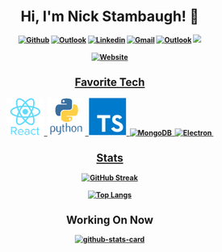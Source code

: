 <div id="header" align="center">
  
<!-- Your title -->
# Hi, I'm <b> Nick Stambaugh!<b> 🚀
  
<!-- Your badges
You can use the website to generate badges: https://shields.io/
-->

[![Github](https://img.shields.io/badge/-Github-000?style=flat&logo=Github&logoColor=white)](https://github.com/NicholasStambaugh)
[![Outlook](https://img.shields.io/badge/-Medium-100?style=flat&logo=Medium&logoColor=white)](https://medium.com/@nick-stambaugh)
[![Linkedin](https://img.shields.io/badge/-LinkedIn-blue?style=flat&logo=Linkedin&logoColor=white)](https://www.linkedin.com/in/nick-s-694241139/)
[![Gmail](https://img.shields.io/badge/-Gmail-c14438?style=flat&logo=Gmail&logoColor=white)](mailto:nastambaugh@gmail.com)
[![Outlook](https://img.shields.io/badge/-Outlook-0078D4?style=flat&logo=Microsoft-Outlook&logoColor=white)](mailto:nastambaugh@gmail.com) 
![](https://komarev.com/ghpvc/?username=NicholasStambaugh&color=yellowgreen)<br> <br>
<a href="https://nickstambaugh.com">
<img src="https://img.shields.io/badge/personal_website-blueviolet?style=for-the-badge&logo=sass&logoColor=white" alt="Website"/> 
  <!--
  <a>
  <div>
  <img src="https://komarev.com/ghpvc/?username=NicholasStambaugh&style=flat-rectangle&color=red" alt=""/>
  </div>
  </a>
-->
  
## Favorite Tech
<div>
  <img src="https://github.com/devicons/devicon/blob/master/icons/react/react-original-wordmark.svg" title="React" alt="React" width="75" height="75"/>&nbsp;
  <img src="https://github.com/devicons/devicon/blob/master/icons/python/python-original-wordmark.svg" title="Python" alt="Py" width="75" height="75"/>&nbsp;
  <img src="https://github.com/devicons/devicon/blob/master/icons/typescript/typescript-original.svg" title="TS" alt="TS" width="75" height="75"/>&nbsp;
  <img src="https://cdn.jsdelivr.net/gh/devicons/devicon/icons/mongodb/mongodb-plain-wordmark.svg" title="MongoDB"  alt="MongoDB" width="75" height="75"/>&nbsp;
  <img src="https://cdn.jsdelivr.net/gh/devicons/devicon/icons/electron/electron-original.svg" title="Electron"  alt="Electron" width="75" height="75"/>&nbsp;
</div>

## Stats

[![GitHub Streak](https://streak-stats.demolab.com?user=NicholasStambaugh&theme=tokyonight&border_radius=2.5&exclude_days=Sun%2CFri%2CSat&fire=1EEB1A&height=400px)](https://git.io/streak-stats) <br><br>
[![Top Langs](https://github-readme-stats.vercel.app/api/top-langs/?username=NicholasStambaugh&langs_count=108&hide=jupyter%20notebook,ruby,CSS,TSQL,HTML,vue,scss,go,php&theme=tokyonight&custom_title=My%20Top%2010%20Langs%20&height=25)](https://github.com/anuraghazra/github-readme-stats)

## Working On Now

[![github-stats-card](https://kasroudra-stats-card.onrender.com/repo?user=NicholasStambaugh&repo=RMS&layout=compact&theme=tokyonight)](https://github.com/NicholasStambaugh/michigan-dev-jobboard) 


